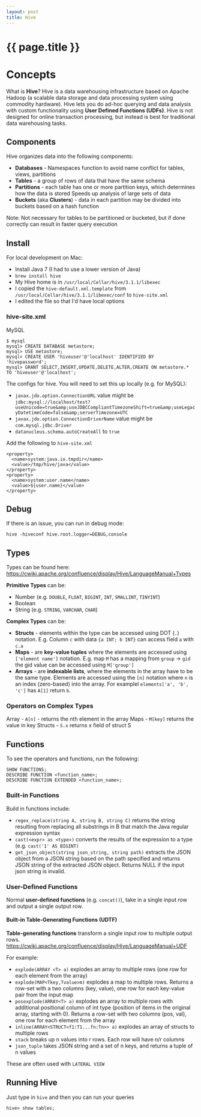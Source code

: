 ```yaml
---
layout: post
title: Hive
---
```



# {{ page.title }}

# Concepts

What is __Hive__? Hive is a data warehousing infrastructure based on Apache Hadoop (a scalable data storage
and data processing system using commodity hardware). Hive lets you do ad-hoc querying and data analysis with
custom functionality using __User Defined Functions (UDFs)__. Hive is not designed for online transaction
processing, but instead is best for traditional data warehousing tasks.

## Components

Hive organizes data into the following components:

* __Databases__ - Namespaces function to avoid name conflict for tables, views, partitions
* __Tables__ - a group of rows of data that have the same schema
* __Partitions__ - each table has one or more partition keys, which determines how the data is stored
  Speeds up analysis of large sets of data
* __Buckets__ (aka __Clusters__) - data in each partition may be divided into buckets based on a hash function

Note: Not necessary for tables to be partitioned or bucketed, but if done correctly can result in faster query execution

## Install

For local development on Mac:

* Install Java 7 (I had to use a lower version of Java)
* `brew install hive`
* My Hive home is in `/usr/local/Cellar/hive/3.1.1/libexec`
* I copied the `hive-default.xml.template` from `/usr/local/Cellar/hive/3.1.1/libexec/conf` to `hive-site.xml`
* I edited the file so that I'd have local options

### hive-site.xml

MySQL

    $ mysql
    mysql> CREATE DATABASE metastore;
    mysql> USE metastore;
    mysql> CREATE USER 'hiveuser'@'localhost' IDENTIFIED BY 'hivepassword';
    mysql> GRANT SELECT,INSERT,UPDATE,DELETE,ALTER,CREATE ON metastore.* TO 'hiveuser'@'localhost';

The configs for hive. You will need to set this up locally (e.g. for MySQL):

* `javax.jdo.option.ConnectionURL` value might be `jdbc:mysql://localhost/test?useUnicode=true&amp;useJDBCCompliantTimezoneShift=true&amp;useLegacyDatetimeCode=false&amp;serverTimezone=UTC`
* `javax.jdo.option.ConnectionDriverName` value might be `com.mysql.jdbc.Driver`
* `datanucleus.schema.autoCreateAll` to `true`

Add the following to `hive-site.xml`

    <property>
      <name>system:java.io.tmpdir</name>
      <value>/tmp/hive/java</value>
    </property>
    <property>
      <name>system:user.name</name>
      <value>${user.name}</value>
    </property>

## Debug

If there is an issue, you can run in debug mode:

    hive -hiveconf hive.root.logger=DEBUG,console

## Types

Types can be found here: https://cwiki.apache.org/confluence/display/Hive/LanguageManual+Types

__Primitive Types__ can be:

* Number (e.g. `DOUBLE`, `FLOAT`, `BIGINT`, `INT`, `SMALLINT`, `TINYINT`)
* Boolean
* String (e.g. `STRING`, `VARCHAR`, `CHAR`)

__Complex Types__ can be:

* __Structs__ - elements within the type can be accessed using DOT (`.`) notation. E.g. Column `c` with data `{a INT; b INT}`
  can access field `a` with `c.a`
* __Maps__ - are __key-value tuples__ where the elements are accessed using `['element name']` notation. E.g.
  map `M` has a mapping from `group` -> `gid` the gid value can be accessed using `M['group']`
* __Arrays__ - are __indexable lists__, where the elements in the array have to be the same type. Elements are accessed
  using the `[n]` notation where `n` is an index (zero-based) into the array. For examplel `elements['a', 'b', 'c']`
  has `A[1]` return `b`.

### Operators on Complex Types

Array - `A[n]` - returns the nth element in the array
Maps - `M[key]` returns the value in key
Structs - `S.x` returns x field of struct S

## Functions

To see the operators and functions, run the following:

    SHOW FUNCTIONS;
    DESCRIBE FUNCTION <function_name>;
    DESCRIBE FUNCTION EXTENDED <function_name>;

### Built-in Functions

Build in functions include:

* `regex_replace(string A, string B, string C)` returns the string resulting from replacing all substrings in B that
  match the Java regular expression syntax
* `cast(<expr> as <type>)` converts the results of the expression to a type (e.g. `cast('1' AS BIGINT)`
* `get_json_object(string json_string, string path)` extracts the JSON object from a JSON string based on the
  path specified and returns JSON string of the extracted JSON object. Returns NULL if the input json string is invalid.

### User-Defined Functions

Normal __user-defined functions__ (e.g. `concat()`), take in a single input row and output a single output row.

#### Built-in Table-Generating Functions (UDTF)

__Table-generating functions__ transform a single input row to multiple output rows.
https://cwiki.apache.org/confluence/display/Hive/LanguageManual+UDF

For example:

* `explode(ARRAY <T> a)` explodes an array to multiple rows (one row for each element from the array)
* `explode(MAP<Tkey,Tvalue>m)` explodes a map to multiple rows. Returns a row-set with a two columns (key, value), one
  row for each key-value pair from the input map
* `posexplode(ARRAY<T> a)` explodes an array to multiple rows with additional positional column of int type
  (position of items in the original array, starting with 0). Returns a row-set with two columns (pos, val), one row
  for each element from the array
* `inline(ARRAY<STRUCT<f1:T1...fn:Tn>> a)` explodes an array of structs to multiple rows
* `stack` breaks up n values into r rows. Each row will have n/r columns
* `json_tuple` takes JSON string and a set of n keys, and returns a tuple of n values

These are often used with `LATERAL VIEW`

## Running Hive

Just type in `hive` and then you can run your queries

    hive> show tables;

